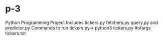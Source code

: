 # p-3
Python Programming Project
Includes tickers.py fetchers.py query.py and predictor.py
Commands to run tickers.py-> python3 tickers.py #ofargs tickers.txt
